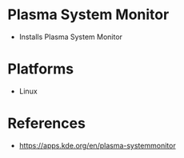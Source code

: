 # Plasma System Monitor

- Installs Plasma System Monitor

# Platforms

- Linux

# References

- https://apps.kde.org/en/plasma-systemmonitor

